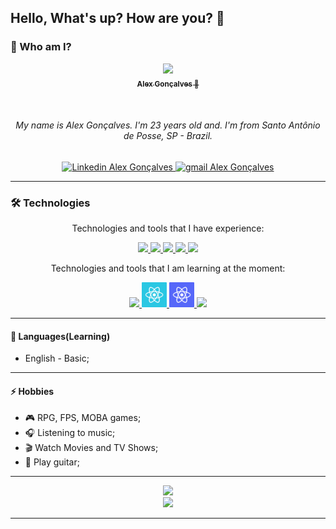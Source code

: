 ## Hello, What's up? How are you? 👋

### :thinking: Who am I?

<p align="center">
    <a title="Rocketseat" href="https://app.rocketseat.com.br/me/alex-donizete-goncalves-03905" target="_blank" rel="noopener noreferrer">
        <img 
            src="https://avatars.githubusercontent.com/u/68997444?s=400&u=94708a20f21d150e78f1faa31637b5a01cb043bb&v=4" 
            width="120">       
        <br/>
        <sub><b>Alex Gonçalves  🚀</b></sub>
    </a>
</p>
</br>
<h6 align="center">
    My name is Alex Gonçalves. I'm 23 years old and. I'm from Santo Antônio de Posse, SP - Brazil.
</h6>

<p align="center">
    <a title="Linkedin" href="https://www.linkedin.com/in/alex-gon%C3%A7alves-5b587b1ab/" target="_blank" rel="noopener noreferrer">
        <img 
            alt="Linkedin Alex Gonçalves" 
            src="https://img.shields.io/badge/-Alex%20Gonçalves-%230077b5?style=flat-square&logo=linkedin">
    </a>
    <a title="Mail me" href="mailto:alex.d.goncalves21@gmail.com" target="_blank" rel="noopener noreferrer">
        <img 
            alt="gmail Alex Gonçalves" 
            src="https://img.shields.io/badge/-alex.d.goncalves21@gmail.com-%23c14438?style=flat-square&logo=gmail&logoColor=white">
    </a>
</p>

---

### 🛠 Technologies

<p align="center">
Technologies and tools that I have experience:

<p align="center">
    <a title="Javascript" href="https://www.javascript.com/" target="_blank" rel="noopener noreferrer">
        <img 
            src="https://upload.wikimedia.org/wikipedia/commons/9/99/Unofficial_JavaScript_logo_2.svg" 
            width="40">
    </a>
    <a title="Node.js" href="https://nodejs.org/en/" target="_blank" rel="noopener noreferrer">
        <img 
            src="https://nodejs.org/static/images/logo.svg" 
            width="50">
    </a>
    <a title="HTML" href="https://html.com/" target="_blank" rel="noopener noreferrer">
        <img 
            src="https://cdn.pixabay.com/photo/2017/08/05/11/16/logo-2582748_960_720.png" 
            width="50">
    </a>
    <a title="CSS" href="https://www.w3.org/Style/CSS/Overview.en.html" target="_blank" rel="noopener noreferrer">
        <img 
            src="https://icon-library.com/images/css-icon/css-icon-12.jpg" 
            width="50">
    </a>
    <a title="MySql" href="https://www.mysql.com/" target="_blank" rel="noopener noreferrer">
      <img 
        src="https://styles.redditmedia.com/t5_2qm6k/styles/communityIcon_dhjr6guc03x51.png?width=256&s=3e825b7205c7f497d4695028e358d26ee359f84b"        
        width="46">
    </a>
    
 </p>

<p align="center">
Technologies and tools that I am learning at the moment:

<p align="center">
    <a title="Typescript" href="https://www.typescriptlang.org/" target="_blank" rel="noopener noreferrer">
        <img 
            src="https://upload.wikimedia.org/wikipedia/commons/4/4c/Typescript_logo_2020.svg"
            width="40">
    </a>
      <a title="React" href="https://reactjs.org/" target="_blank" rel="noopener noreferrer">
        <img 
            src="https://github.com/andercampos/andercampos/blob/master/assets/icon-react.svg"
            width="40">
    </a>
    <a title="React Native" href="https://reactnative.dev/" target="_blank" rel="noopener noreferrer">
        <img 
            src="https://github.com/andercampos/andercampos/blob/master/assets/icon-react-native.svg"
            width="40">
    </a>
    <a title="Postgres" href="https://www.postgresql.org/" target="_blank" rel="noopener noreferrer">
      <img 
        src="https://www.postgresql.org/media/img/about/press/elephant.png"        
        width="40">
    </a>
</p>

---

#### 💬 Languages(Learning)

- English - Basic;

---

#### ⚡ Hobbies

- 🎮 RPG, FPS, MOBA games;
- 🎧 Listening to music;
- 🎬 Watch Movies and TV Shows;
- 🎸 Play guitar;

---
<p align="center">
    <img src="https://github-readme-stats.vercel.app/api?username=alexdgoncalves&&count_private=true&show_icons=true&theme=tokyonight" width="500"> <br/>
    <img src="https://github-readme-stats.vercel.app/api/top-langs/?username=alexdgoncalves&layout=compact&theme=tokyonight" width="500">
</p>
    
---

